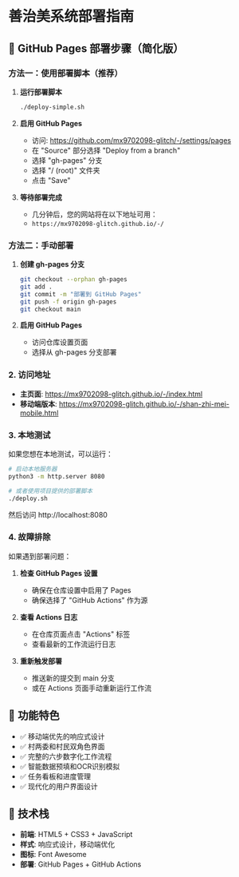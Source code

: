 # 善治美系统部署指南

## 🚀 GitHub Pages 部署步骤（简化版）

### 方法一：使用部署脚本（推荐）

1. **运行部署脚本**
   ```bash
   ./deploy-simple.sh
   ```

2. **启用 GitHub Pages**
   - 访问: https://github.com/mx9702098-glitch/-/settings/pages
   - 在 "Source" 部分选择 "Deploy from a branch"
   - 选择 "gh-pages" 分支
   - 选择 "/ (root)" 文件夹
   - 点击 "Save"

3. **等待部署完成**
   - 几分钟后，您的网站将在以下地址可用：
   - `https://mx9702098-glitch.github.io/-/`

### 方法二：手动部署

1. **创建 gh-pages 分支**
   ```bash
   git checkout --orphan gh-pages
   git add .
   git commit -m "部署到 GitHub Pages"
   git push -f origin gh-pages
   git checkout main
   ```

2. **启用 GitHub Pages**
   - 访问仓库设置页面
   - 选择从 gh-pages 分支部署

### 2. 访问地址

- **主页面**: https://mx9702098-glitch.github.io/-/index.html
- **移动端版本**: https://mx9702098-glitch.github.io/-/shan-zhi-mei-mobile.html

### 3. 本地测试

如果您想在本地测试，可以运行：

```bash
# 启动本地服务器
python3 -m http.server 8080

# 或者使用项目提供的部署脚本
./deploy.sh
```

然后访问 http://localhost:8080

### 4. 故障排除

如果遇到部署问题：

1. **检查 GitHub Pages 设置**
   - 确保在仓库设置中启用了 Pages
   - 确保选择了 "GitHub Actions" 作为源

2. **查看 Actions 日志**
   - 在仓库页面点击 "Actions" 标签
   - 查看最新的工作流运行日志

3. **重新触发部署**
   - 推送新的提交到 main 分支
   - 或在 Actions 页面手动重新运行工作流

## 📱 功能特色

- ✅ 移动端优先的响应式设计
- ✅ 村两委和村民双角色界面
- ✅ 完整的六步数字化工作流程
- ✅ 智能数据预填和OCR识别模拟
- ✅ 任务看板和进度管理
- ✅ 现代化的用户界面设计

## 🔧 技术栈

- **前端**: HTML5 + CSS3 + JavaScript
- **样式**: 响应式设计，移动端优化
- **图标**: Font Awesome
- **部署**: GitHub Pages + GitHub Actions